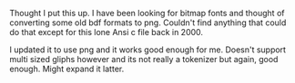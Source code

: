 Thought I put this up.  I have been looking for bitmap fonts and thought of converting some old bdf formats to png.  Couldn't find anything that could do that except for this lone Ansi c file back in 2000.

I updated it to use png and it works good enough for me.  Doesn't support multi sized gliphs however and its not really a tokenizer but again, good enough.  Might expand it latter.